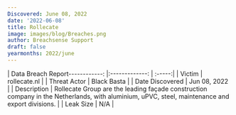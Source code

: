 ```yaml
---
Discovered: June 08, 2022
date: '2022-06-08'
title: Rollecate
image: images/blog/Breaches.png
author: Breachsense Support
draft: false
yearmonths: 2022/june
---
```


| Data Breach Report------------:   |:-------------:    | :-----:|
| Victim    | rollecate.nl      | 
| Threat Actor    | Black Basta      | 
| Date Discovered    | Jun 08, 2022      | 
| Description    | Rollecate Group are the leading façade construction company in the Netherlands, with aluminium, uPVC, steel, maintenance and export divisions.       | 
| Leak Size    | N/A      | 

